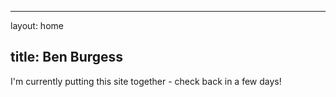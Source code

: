 
---
layout: home

title: Ben Burgess
---



I'm currently putting this site together - check back in a few days!

